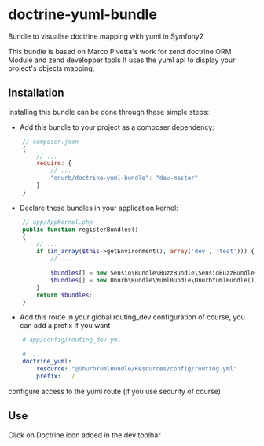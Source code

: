 # doctrine-yuml-bundle
Bundle to visualise doctrine mapping with yuml in Symfony2

This bundle is based on Marco Pivetta's work for zend doctrine ORM Module and zend developper tools
It uses the yuml api to display your project's objects mapping.


## Installation

Installing this bundle can be done through these simple steps:

- Add this bundle to your project as a composer dependency:
```javascript
    // composer.json
    {
        // ...
        require: {
            // ...
            "onurb/doctrine-yuml-bundle": "dev-master"
        }
    }
```

- Declare these bundles in your application kernel:
```php
    // app/AppKernel.php
    public function registerBundles()
    {
        // ...
        if (in_array($this->getEnvironment(), array('dev', 'test'))) {
            // ...

            $bundles[] = new Sensio\Bundle\BuzzBundle\SensioBuzzBundle();
            $bundles[] = new Onurb\Bundle\YumlBundle\OnurbYumlBundle();
        }
        return $bundles;
    }
```

- Add this route in your global routing_dev configuration
    of course, you can add a prefix if you want
```yml
    # app/config/routing_dev.yml

    # ...
    doctrine_yuml:
        resource: "@OnurbYumlBundle/Resources/config/routing.yml"
        prefix:   /
```

configure access to the yuml route (if you use security of course)

## Use
Click on Doctrine icon added in the dev toolbar
